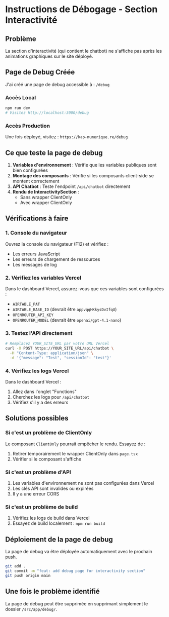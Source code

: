 # Instructions de Débogage - Section Interactivité

## Problème
La section d'interactivité (qui contient le chatbot) ne s'affiche pas après les animations graphiques sur le site déployé.

## Page de Debug Créée
J'ai créé une page de debug accessible à : `/debug`

### Accès Local
```bash
npm run dev
# Visitez http://localhost:3000/debug
```

### Accès Production
Une fois déployé, visitez : `https://kap-numerique.re/debug`

## Ce que teste la page de debug

1. **Variables d'environnement** : Vérifie que les variables publiques sont bien configurées
2. **Montage des composants** : Vérifie si les composants client-side se montent correctement
3. **API Chatbot** : Teste l'endpoint `/api/chatbot` directement
4. **Rendu de InteractivitySection** : 
   - Sans wrapper ClientOnly
   - Avec wrapper ClientOnly

## Vérifications à faire

### 1. Console du navigateur
Ouvrez la console du navigateur (F12) et vérifiez :
- Les erreurs JavaScript
- Les erreurs de chargement de ressources
- Les messages de log

### 2. Vérifiez les variables Vercel
Dans le dashboard Vercel, assurez-vous que ces variables sont configurées :
- `AIRTABLE_PAT`
- `AIRTABLE_BASE_ID` (devrait être `appvqqHKkysDvIfqU`)
- `OPENROUTER_API_KEY`
- `OPENROUTER_MODEL` (devrait être `openai/gpt-4.1-nano`)

### 3. Testez l'API directement
```bash
# Remplacez YOUR_SITE_URL par votre URL Vercel
curl -X POST https://YOUR_SITE_URL/api/chatbot \
  -H "Content-Type: application/json" \
  -d '{"message": "Test", "sessionId": "test"}'
```

### 4. Vérifiez les logs Vercel
Dans le dashboard Vercel :
1. Allez dans l'onglet "Functions"
2. Cherchez les logs pour `/api/chatbot`
3. Vérifiez s'il y a des erreurs

## Solutions possibles

### Si c'est un problème de ClientOnly
Le composant `ClientOnly` pourrait empêcher le rendu. Essayez de :
1. Retirer temporairement le wrapper ClientOnly dans `page.tsx`
2. Vérifier si le composant s'affiche

### Si c'est un problème d'API
1. Les variables d'environnement ne sont pas configurées dans Vercel
2. Les clés API sont invalides ou expirées
3. Il y a une erreur CORS

### Si c'est un problème de build
1. Vérifiez les logs de build dans Vercel
2. Essayez de build localement : `npm run build`

## Déploiement de la page de debug

La page de debug va être déployée automatiquement avec le prochain push.

```bash
git add .
git commit -m "feat: add debug page for interactivity section"
git push origin main
```

## Une fois le problème identifié

La page de debug peut être supprimée en supprimant simplement le dossier `/src/app/debug/`.